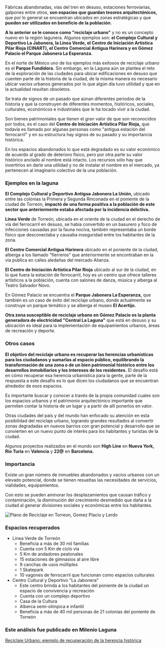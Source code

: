 
Fábricas abandonadas, vías del tren en desuso, estaciones ferroviarias, galpones entre otros, **son espacios que guardan tesoros arquitectónicos,** que por lo general se encuentran ubicados en zonas estratégicas y que **pueden ser utilizados en beneficio de la población.**

**A  lo anterior se le conoce como "reciclaje urbano"** y no es un concepto nuevo en la región lagunera. Algunos ejemplos son: **el Complejo Cultural y Deportivo La Jabonera, la Línea Verde, el Centro de Iniciación Artística Pilar Rioja (CINART), el Centro Comercial Antigua Harinera y en Gómez Palacio el Parque Jabonera La Esperanza.**

En el norte de México uno de los ejemplos más exitosos de reciclaje urbano es el **Parque Fundidora.** Sin embargo, en la Laguna aún se plantea el reto de la exploración de las ciudades para ubicar edificaciones en desuso que cuenten parte de la historia de la ciudad, de la misma manera es necesario ubicar vacíos urbanos generados por lo que algún día tuvo utilidad y que en la actualidad resultan obsoletos.

Se trata de signos de un pasado que aúnan diferentes periodos de la historia y que la construyen de diferentes momentos, históricos, sociales, culturales, económicos e industriales que le ha tocado vivir a la ciudad.

Son bienes patrimoniales que tienen el gran valor de que son reconocidos por todos, es el caso del **Centro de Iniciación Artística Pilar Rioja,** que todavía es llamado por algunas personas como "antigua estación del ferrocarril" y en su estructura hay signos de su pasado y su importancia histórica.

En los espacios abandonados lo que está degradado es su valor económico de acuerdo al grado de deterioro físico, pero por otra parte su valor histórico anclado al nombre está intacto. Los recursos sólo hay que invertirlos en darle una utilidad y no de instalar el nombre en el mercado, ya pertenecen al imaginario colectivo de la una población.

### Ejemplos en la laguna

**El Complejo Cultural y Deportivo Antigua Jabonera La Unión,** ubicado entre las colonias la Primera y Segunda Rinconada en el poniente de la ciudad de Torreón, **impactó de una forma positiva a la población de este sector que anteriormente estaba afectada por la incidencia delictiva.**

**Línea Verde** de Torreón, ubicada en el oriente de la ciudad en el derecho de vía del ferrocarril en desuso, se había convertido en un basurero y foco de infecciones causadas por la fauna nociva, también representaba un borde físico que desconectaba y causaba inseguridad entre los habitantes de la zona.

**El Centro Comercial Antigua Harinera** ubicado en el poniente de la ciudad, alberga a los llamado "fierreros" que anteriormente se encontraban en la vía publica en calles aledañas del mercado Alianza.

**El Centro de Iniciación Artística Pilar Rioja** ubicado al sur de la ciudad, en lo que fuera la estación de ferrocarril, hoy es un centro que ofrece talleres artísticos a la población, cuenta con salones de danza, música y alberga al Teatro Salvador Novo.

En Gómez Palacio se encuentra el **Parque Jabonera La Esperanza,** que también es un caso de éxito del reciclaje urbano, donde actualmente se construye un parque temático y se alberga el museo **El Acertijo.**

**Otra zona susceptible de reciclaje urbano en Gómez Palacio es la planta generadora de electricidad "Central La Laguna"** que está en desuso y su ubicación es ideal para la implementación de equipamientos urbanos, áreas de recreación y deporte.

### Otros casos

**El objetivo del reciclaje urbano es recuperar las herencias urbanísticas para los ciudadanos y sumarlas al espacio público, equilibrando la transformación de una zona o de un bien patrimonial histórico entre los desarrollos inmobiliarios y los intereses de los residentes.** El desafío está en cómo recuperar esa herencia urbanística para la gente, parte de la respuesta a este desafío es lo que dicen los ciudadanos que se encuentran alrededor de esos espacios.

Es importante buscar y conocer a través de la propia comunidad cuales son los espacios urbanos y el patrimonio arquitectónico importante que permiten contar la historia de un lugar y a partir de allí ponerlos en valor.

Otras ciudades del país y del mundo han enfocado su atención en esta posibilidad del reciclaje urbano, logrando grandes resultados al convertir zonas degradadas en nuevos barrios con gran potencial y desarrollo que se convierten en un nuevo punto de interés para los habitantes y turistas de la ciudad.

Algunos proyectos realizados en el mundo son **High Line** en **Nueva York,** **Rio Turia** en **Valencia** y **22@** en **Barcelona.**

### Importancia

Existe un gran número de inmuebles abandonados y vacíos urbanos con un elevado potencial, donde se tienen resueltas las necesidades de servicios, vialidades, equipamientos.

Con esto se pueden aminorar los desplazamientos que causan tráfico y contaminación, la disminución del crecimiento desmedido que daña a la ciudad  al generar divisiones sociales y económicas entre los habitantes.

<img class="img-responsive" src="reciclaje-urbano-ejemplo-de-recuperacion-de-la-herencia-historica/plano-de-reciclaje.jpg" alt="Plano de Reciclaje en Torreon, Gomez Placio y Lerdo">

### Espacios recuperados

- Línea Verde de Torreón
    - Beneficia a más de 30 mil familias
    - Cuenta con 5 Km de ciclo vía
    - 5 Km de andadores peatonales
    - 15 estaciones de gimnasios al aire libre
    - 9 canchas de usos múltiples
    - 1 Skatepark
    - 10 vagones de ferrocarril que funcionan como espacios culturales
- Centro Cultural y Deportivo "La Jabonera"
    - Este centro brinda a los habitantes del poniente de la ciudad un espacio de convivencia y recreación
    - Cuenta con  un complejo deportivo
    - Casa de la Cultura
    - Alberca semi-olímpica e infantil
    - Beneficia a más de 40 mil personas de 21 colonias del poniente de Torreón

### Este análisis fue publicado en Milenio Laguna

[Reciclaje Urbano: ejemplo de recuperación de la herencia histórica](http://www.milenio.com/region/IMPLAN_Torreon-reciclaje_Urbano-Complejo_La_Jabonera-Linea_Verde_Torreon_0_755324547.html)
